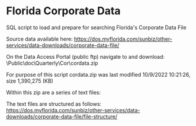 # Florida Corporate Data
SQL script to load and prepare for searching Florida's Corporate Data File

Source data available here: https://dos.myflorida.com/sunbiz/other-services/data-downloads/corporate-data-file/

On the Data Access Portal (public ftp) navigate to and download: \Public\doc\Quarterly\Cor\cordata.zip

For purpose of this script cordata.zip was last modified 10/9/2022 10:21:26, size 1,390,275 (KB)

Within this zip are a series of text files:



The text files are structured as follows:
https://dos.myflorida.com/sunbiz/other-services/data-downloads/corporate-data-file/file-structure/
